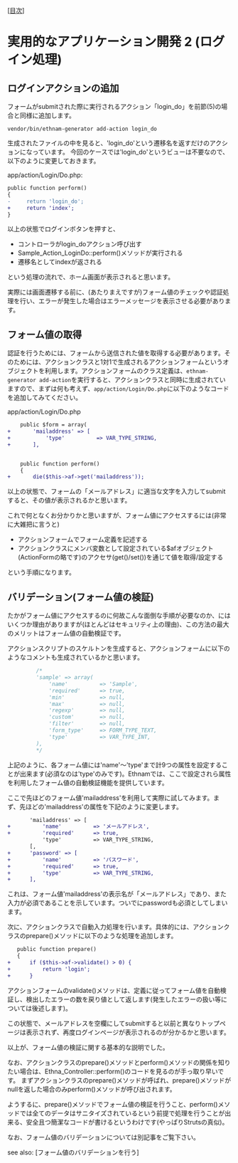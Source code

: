 [[目次](README.md)]
# 実用的なアプリケーション開発 2 (ログイン処理)

## ログインアクションの追加

フォームがsubmitされた際に実行されるアクション「login_do」を前節(5)の場合と同様に追加します。

```
vendor/bin/ethnam-generator add-action login_do
```

生成されたファイルの中を見ると、'login_do'という遷移名を返すだけのアクションになっています。
今回のケースでは'login_do'というビューは不要なので、以下のように変更しておきます。

app/action/Login/Do.php:

```diff
public function perform()
{
-     return 'login_do';
+     return 'index';
}
```

以上の状態でログインボタンを押すと、

* コントローラがlogin_doアクション呼び出す
* Sample_Action_LoginDo::perform()メソッドが実行される
* 遷移名としてindexが返される

という処理の流れで、ホーム画面が表示されると思います。

実際には画面遷移する前に、(あたりまえですが)フォーム値のチェックや認証処理を行い、エラーが発生した場合はエラーメッセージを表示させる必要があります。

## フォーム値の取得

認証を行うためには、フォームから送信された値を取得する必要があります。そのためには、アクションクラスと1対1で生成されるアクションフォームというオブジェクトを利用します。アクションフォームのクラス定義は、`ethnam-generator add-action`を実行すると、アクションクラスと同時に生成されていますので、まずは何も考えず、`app/action/Login/Do.php`に以下のようなコードを追加してみてください。

app/action/Login/Do.php

```diff
    public $form = array(
+       'mailaddress' => [
+           'type'          => VAR_TYPE_STRING,
+       ],


    public function perform()
    {
+       die($this->af->get('mailaddress'));
```

以上の状態で、フォームの「メールアドレス」に適当な文字を入力してsubmitすると、その値が表示されるかと思います。

これで何となくお分かりかと思いますが、フォーム値にアクセスするには(非常に大雑把に言うと)

* アクションフォームでフォーム定義を記述する
* アクションクラスにメンバ変数として設定されている$afオブジェクト(ActionFormの略です)のアクセサ(get()/set())を通じて値を取得/設定する

という手順になります。

## バリデーション(フォーム値の検証)


たかがフォーム値にアクセスするのに何故こんな面倒な手順が必要なのか、にはいくつか理由がありますが(ほとんどはセキュリティ上の理由)、この方法の最大のメリットはフォーム値の自動検証です。

アクションスクリプトのスケルトンを生成すると、アクションフォームに以下のようなコメントも生成されているかと思います。

```php
         /*
         'sample' => array(
             'name'          => 'Sample',
             'required'      => true,
             'min'           => null,
             'max'           => null,
             'regexp'        => null,
             'custom'        => null,
             'filter'        => null,
             'form_type'     => FORM_TYPE_TEXT,
             'type'          => VAR_TYPE_INT,
         ),
         */
```

上記のように、各フォーム値には'name'〜'type'まで計9つの属性を設定することが出来ます(必須なのは'type'のみです)。Ethnamでは、ここで設定されら属性を利用したフォーム値の自動検証機能を提供しています。

ここで先ほどのフォーム値'mailaddress'を利用して実際に試してみます。まず、先ほどの'mailaddress'の属性を下記のように変更します。

```diff
       'mailaddress' => [
+          'name'          => 'メールアドレス',
+          'required'      => true,
           'type'          => VAR_TYPE_STRING,
       [,
+      'password' => [
+          'name'          => 'パスワード',
+          'required'      => true,
+          'type'          => VAR_TYPE_STRING,
+      ],
```

これは、フォーム値'mailaddress'の表示名が「メールアドレス」であり、また入力が必須であることを示しています。ついでにpasswordも必須としてしまいます。


次に、アクションクラスで自動入力処理を行います。具体的には、アクションクラスのprepare()メソッドに以下のような処理を追加します。

```diff
   public function prepare()
   {
+      if ($this->af->validate() > 0) {
+          return 'login';
+      }
```

アクションフォームのvalidate()メソッドは、定義に従ってフォーム値を自動検証し、検出したエラーの数を戻り値として返します(発生したエラーの扱い等については後述します)。

この状態で、メールアドレスを空欄にしてsubmitすると以前と異なりトップページは表示されず、再度ログインページが表示されるのが分かるかと思います。

以上が、フォーム値の検証に関する基本的な説明でした。

なお、アクションクラスのprepare()メソッドとperform()メソッドの関係を知りたい場合は、Ethna_Controller::perform()のコードを見るのが手っ取り早いです。
まずアクションクラスのprepare()メソッドが呼ばれ、prepare()メソッドがnullを返した場合のみperform()メソッドが呼び出されます。

ようするに、prepare()メソッドでフォーム値の検証を行うこと、perform()メソッドでは全てのデータはサニタイズされているという前提で処理を行うことが出来る、安全且つ簡潔なコードが書けるというわけです(やっぱりStrutsの真似)。

なお、フォーム値のバリデーションについては別記事をご覧下さい。

see also: [フォーム値のバリデーションを行う]

